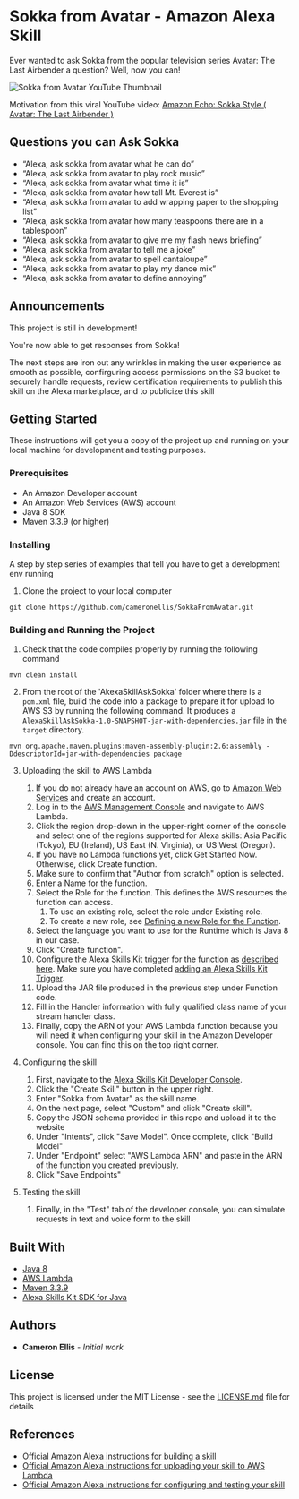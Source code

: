 # Sokka from Avatar - Amazon Alexa Skill

Ever wanted to ask Sokka from the popular television series Avatar: The Last Airbender a question? Well, now you can!

![Sokka from Avatar YouTube Thumbnail](https://i.imgur.com/pHuaCP5.jpg)

Motivation from this viral YouTube video: [Amazon Echo: Sokka Style ( Avatar: The Last Airbender )](https://www.youtube.com/watch?v=MbS-keXO7fY)

## Questions you can Ask Sokka
- “Alexa, ask sokka from avatar what he can do”
- “Alexa, ask sokka from avatar to play rock music”
- “Alexa, ask sokka from avatar what time it is”
- “Alexa, ask sokka from avatar how tall Mt. Everest is”
- “Alexa, ask sokka from avatar to add wrapping paper to the shopping list”
- “Alexa, ask sokka from avatar how many teaspoons there are in a tablespoon”
- “Alexa, ask sokka from avatar to give me my flash news briefing”
- “Alexa, ask sokka from avatar to tell me a joke”
- “Alexa, ask sokka from avatar to spell cantaloupe”
- “Alexa, ask sokka from avatar to play my dance mix”
- “Alexa, ask sokka from avatar to define annoying”

## Announcements 
This project is still in development!

You're now able to get responses from Sokka!

The next steps are iron out any wrinkles in making the user experience as smooth as possible, confirguring access permissions on the S3 bucket to securely handle requests,   review certification requirements to publish this skill on the Alexa marketplace, and to publicize this skill

## Getting Started

These instructions will get you a copy of the project up and running on your local machine for development and testing purposes.

### Prerequisites

- An Amazon Developer account
- An Amazon Web Services (AWS) account
- Java 8 SDK
- Maven 3.3.9 (or higher)

### Installing

A step by step series of examples that tell you have to get a development env running

1. Clone the project to your local computer
```
git clone https://github.com/cameronellis/SokkaFromAvatar.git
```

### Building and Running the Project

1. Check that the code compiles properly by running the following command
```
mvn clean install
```
2. From the root of the 'AkexaSkillAskSokka' folder where there is a ```pom.xml``` file, build the code into a package to prepare it for upload to AWS S3 by running the following command. It produces a ```AlexaSkillAskSokka-1.0-SNAPSHOT-jar-with-dependencies.jar``` file in the ```target``` directory.
```
mvn org.apache.maven.plugins:maven-assembly-plugin:2.6:assembly -DdescriptorId=jar-with-dependencies package
```
3. Uploading the skill to AWS Lambda

   1. If you do not already have an account on AWS, go to [Amazon Web Services](http://aws.amazon.com/) and create an account.
   2. Log in to the [AWS Management Console](http://aws.amazon.com/) and navigate to AWS Lambda.
   3. Click the region drop-down in the upper-right corner of the console and select one of the regions supported for Alexa skills: Asia Pacific (Tokyo), EU (Ireland), US East (N. Virginia), or US West (Oregon).
   4. If you have no Lambda functions yet, click Get Started Now. Otherwise, click Create function.
   5. Make sure to confirm that "Author from scratch" option is selected.
   6. Enter a Name for the function.
   7. Select the Role for the function. This defines the AWS resources the function can access.   
       1. To use an existing role, select the role under Existing role.
       2. To create a new role, see [Defining a new Role for the Function](https://developer.amazon.com/en-US/docs/alexa/custom-skills/host-a-custom-skill-as-an-aws-lambda-function.html#define-new-role).
   8. Select the language you want to use for the Runtime which is Java 8 in our case.
   9. Click "Create function".
   10. Configure the Alexa Skills Kit trigger for the function as [described here](https://developer.amazon.com/en-US/docs/alexa/custom-skills/host-a-custom-skill-as-an-aws-lambda-function.html#configuring-the-alexa-skills-kit-trigger). Make sure you have completed [adding an Alexa Skills Kit Trigger](https://developer.amazon.com/en-US/docs/alexa/custom-skills/host-a-custom-skill-as-an-aws-lambda-function.html#add-ask-trigger).
   11. Upload the JAR file produced in the previous step under Function code.
   12. Fill in the Handler information with fully qualified class name of your stream handler class.
   13. Finally, copy the ARN of your AWS Lambda function because you will need it when configuring your skill in the Amazon Developer console. You can find this on the top right corner.

4. Configuring the skill
    1. First, navigate to the [Alexa Skills Kit Developer Console](https://developer.amazon.com/alexa/console/ask).
    2. Click the "Create Skill" button in the upper right. 
    3. Enter "Sokka from Avatar" as the skill name.
    4. On the next page, select "Custom" and click "Create skill".
    5. Copy the JSON schema provided in this repo and upload it to the website
    6. Under "Intents", click "Save Model". Once complete, click "Build Model"
    7. Under "Endpoint" select "AWS Lambda ARN" and paste in the ARN of the function you created previously.
    8. Click "Save Endpoints"
    
5. Testing the skill
    1. Finally, in the "Test" tab of the developer console, you can simulate requests in text and voice form to the skill

## Built With

* [Java 8](http://www.oracle.com/technetwork/java/javase/downloads/index-jsp-138363.html)
* [AWS Lambda](https://aws.amazon.com/lambda/)
* [Maven 3.3.9](https://maven.apache.org/)
* [Alexa Skills Kit SDK for Java](https://github.com/alexa/alexa-skills-kit-sdk-for-java)

## Authors

* **Cameron Ellis** - *Initial work*

## License

This project is licensed under the MIT License - see the [LICENSE.md](LICENSE.md) file for details

## References
* [Official Amazon Alexa instructions for building a skill](https://developer.amazon.com/en-US/docs/alexa/alexa-skills-kit-sdk-for-java/develop-your-first-skill.html#building-the-skill)
* [Official Amazon Alexa instructions for uploading your skill to AWS Lambda](https://developer.amazon.com/en-US/docs/alexa/alexa-skills-kit-sdk-for-java/develop-your-first-skill.html#uploading-your-skill-to-aws-lambda)
* [Official Amazon Alexa instructions for configuring and testing your skill]()



